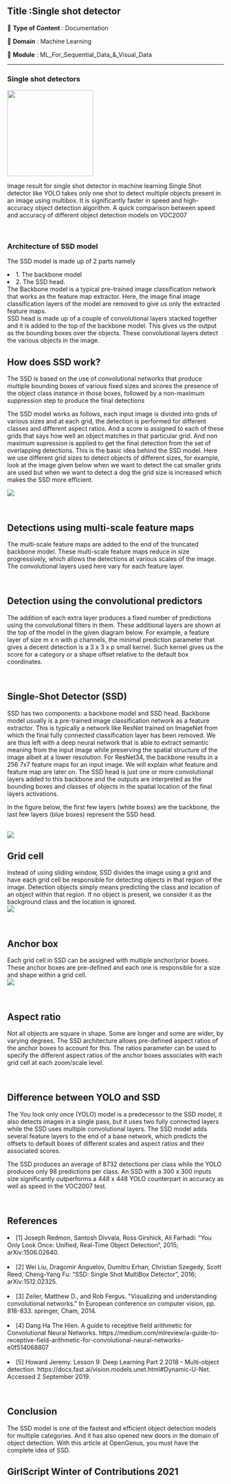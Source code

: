 ## Title :Single shot detector
🔴 **Type of Content** : Documentation

🔴 **Domain** : Machine Learning

🔴 **Module** : ML_For_Sequential_Data_&_Visual_Data

*********************************************************************
### Single shot detectors

<img align="center" src="https://user-images.githubusercontent.com/70129990/141645139-063bc8a4-359f-45ce-bec9-409ae82f268a.png" style="width:200px;"/>
<br>
<p> 
Image result for single shot detector in machine learning
Single Shot detector like YOLO takes only one shot to detect multiple objects present in an image using multibox. It is significantly faster in speed and high-accuracy object detection algorithm. A quick comparison between speed and accuracy of different object detection models on VOC2007</p><br>

### Architecture of SSD model

<p>
The SSD model is made up of 2 parts namely
<br>

<li>1. The backbone model
  <br>
<li>2. The SSD head.
<br>
The Backbone model is a typical pre-trained image classification network that works as the feature map extractor. Here, the image final image classification layers of the model are removed to give us only the extracted feature maps.
<br>
SSD head is made up of a couple of convolutional layers stacked together and it is added to the top of the backbone model. This gives us the output as the bounding boxes over the objects. These convolutional layers detect the various objects in the image.
<br>
</p>
  
## How does SSD work?
<p>
The SSD is based on the use of convolutional networks that produce multiple bounding boxes of various fixed sizes and scores the presence of the object class instance in those boxes, followed by a non-maximum suppression step to produce the final detections
<br>

The SSD model works as follows, each input image is divided into grids of various sizes and at each grid, the detection is performed for different classes and different aspect ratios. And a score is assigned to each of these grids that says how well an object matches in that particular grid. And non maximum supression is applied to get the final detection from the set of overlapping detections. This is the basic idea behind the SSD model.
Here we use different grid sizes to detect objects of different sizes, for example, look at the image given below when we want to detect the cat smaller grids are used but when we want to detect a dog the grid size is increased which makes the SSD more efficient.
 <br>
  
  <img src="https://user-images.githubusercontent.com/70129990/141645667-c86a9bc7-f83c-452c-8209-c7a9039f8e35.png">
</p>
  <br>
  
## Detections using multi-scale feature maps
 <p>
The multi-scale feature maps are added to the end of the truncated backbone model. These multi-scale feature maps reduce in size progressively, which allows the detections at various scales of the image. The convolutional layers used here vary for each feature layer.
</p>
<br>


## Detection using the convolutional predictors
<pr>
The addition of each extra layer produces a fixed number of predictions using the convolutional filters in them. These additional layers are shown at the top of the model in the given diagram below. For example, a feature layer of size m x n with p channels, the minimal prediction parameter that gives a decent detection is a 3 x 3 x p small kernel. Such kernel gives us the score for a category or a shape offset relative to the default box coordinates.
</p>
<br>


## Single-Shot Detector (SSD)
<p>
SSD has two components: a backbone model and SSD head. Backbone model usually is a pre-trained image classification network as a feature extractor. This is typically a network like ResNet trained on ImageNet from which the final fully connected classification layer has been removed. We are thus left with a deep neural network that is able to extract semantic meaning from the input image while preserving the spatial structure of the image albeit at a lower resolution. For ResNet34, the backbone results in a 256 7x7 feature maps for an input image. We will explain what feature and feature map are later on. The SSD head is just one or more convolutional layers added to this backbone and the outputs are interpreted as the bounding boxes and classes of objects in the spatial location of the final layers activations.

In the figure below, the first few layers (white boxes) are the backbone, the last few layers (blue boxes) represent the SSD head.
</p>
<br>
<img  src="https://user-images.githubusercontent.com/70129990/141646389-fe39935d-0c24-40c8-9f95-b7e3b7c36f36.png">

<br>

## Grid cell
 <p>
Instead of using sliding window, SSD divides the image using a grid and have each grid cell be responsible for detecting objects in that region of the image. Detection objects simply means predicting the class and location of an object within that region. If no object is present, we consider it as the background class and the location is ignored.
<br>
 <img src="https://user-images.githubusercontent.com/70129990/141646276-44c1a9e9-b545-404a-988c-05c4dfec5168.png">
 </p>
 <br>
 
## Anchor box
<p>
Each grid cell in SSD can be assigned with multiple anchor/prior boxes. These anchor boxes are pre-defined and each one is responsible for a size and shape within a grid cell. 
<br>
<img src="https://user-images.githubusercontent.com/70129990/141646319-9c7601b4-89de-4ae9-82cc-ce67b09fdffe.png">
</p>
<br>

## Aspect ratio
<p>
Not all objects are square in shape. Some are longer and some are wider, by varying degrees. The SSD architecture allows pre-defined aspect ratios of the anchor boxes to account for this. The ratios parameter can be used to specify the different aspect ratios of the anchor boxes associates with each grid cell at each zoom/scale level.


  </p>
<br>

  
  
## Difference between YOLO and SSD
<p>
The You look only once (YOLO) model is a predecessor to the SSD model, it also detects images in a single pass, but it uses two fully connected layers while the SSD uses multiple convolutional layers. The SSD model adds several feature layers to the end of a base network, which predicts the offsets to default boxes of different scales and aspect ratios and their associated scores.

The SSD produces an average of 8732 detections per class while the YOLO produces only 98 predictions per class. An SSD with a 300 x 300 inputs size significantly outperforms a 448 x 448 YOLO counterpart in accuracy as well as speed in the VOC2007 test.
</p>
<br>
 
 
 ## References
 <pr>
<li>[1] Joseph Redmon, Santosh Divvala, Ross Girshick, Ali Farhadi: “You Only Look Once: Unified, Real-Time Object Detection”, 2015; arXiv:1506.02640.
<br>
  <br>
<li>[2] Wei Liu, Dragomir Anguelov, Dumitru Erhan, Christian Szegedy, Scott Reed, Cheng-Yang Fu: “SSD: Single Shot MultiBox Detector”, 2016; arXiv:1512.02325.
<br>
  <br>
<li>[3] Zeiler, Matthew D., and Rob Fergus. "Visualizing and understanding convolutional networks." In European conference on computer vision, pp. 818-833. springer, Cham, 2014.
<br>
  <br>
<li>[4] Dang Ha The Hien. A guide to receptive field arithmetic for Convolutional Neural Networks. https://medium.com/mlreview/a-guide-to-receptive-field-arithmetic-for-convolutional-neural-networks-e0f514068807
<br>
  <br>
<li>[5] Howard Jeremy. Lesson 9: Deep Learning Part 2 2018 - Multi-object detection. https://docs.fast.ai/vision.models.unet.html#Dynamic-U-Net. Accessed 2 September 2019.
  <br>
  </p>
  
<br>

  
  
  
 
 
## Conclusion
<p>
The SSD model is one of the fastest and efficient object detection models for multiple categories. And it has also opened new doors in the domain of object detection. With this article at OpenGenus, you must have the complete idea of SSD.
  
  </p>
 
  
  
  
  
## GirlScript Winter of Contributions 2021
  
  
  
  
  
  
  
  
  
  
  
  
  
  
  
  
  
  
  
  
  
  
  
  

